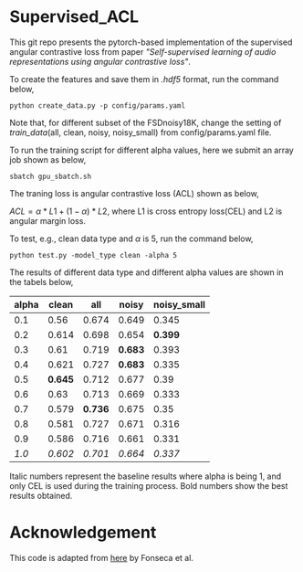 # Supervised_ACL

This git repo presents the pytorch-based implementation of the supervised angular contrastive loss from paper *"Self-supervised learning of audio representations using angular contrastive loss"*.

To create the features and save them in *.hdf5* format, run the command below,

`` python create_data.py -p config/params.yaml ``

Note that, for different subset of the FSDnoisy18K, change the setting of *train_data*(all, clean, noisy, noisy\_small) from config/params.yaml file.

To run the training script for different alpha values, here we submit an array job shown as below,

`` sbatch gpu_sbatch.sh ``

The traning loss is angular contrastive loss (ACL) shown as below,

$ACL = \alpha * L1 + (1-\alpha) * L2$, where L1 is cross entropy loss(CEL) and L2 is angular margin loss.

To test, e.g., clean data type and $\alpha$ is 5, run the command below,

`` python test.py -model_type clean -alpha 5 ``



The results of different data type and different alpha values are shown in the tabels below,

| alpha | clean     | all       | noisy     | noisy\_small |
|-------|-----------|-----------|-----------|--------------|
| 0.1   | 0.56      | 0.674     | 0.649     | 0.345        |
| 0.2   | 0.614     | 0.698     | 0.654     | **0.399**    |
| 0.3   | 0.61      | 0.719     | **0.683** | 0.393        |
| 0.4   | 0.621     | 0.727     | **0.683** | 0.335        |
| 0.5   | **0.645** | 0.712     | 0.677     | 0.39         |
| 0.6   | 0.63      | 0.713     | 0.669     | 0.333        |
| 0.7   | 0.579     | **0.736** | 0.675     | 0.35         |
| 0.8   | 0.581     | 0.727     | 0.671     | 0.316        |
| 0.9   | 0.586     | 0.716     | 0.661     | 0.331        |
| *1.0* | *0.602*   | *0.701*   | *0.664*   | *0.337*      |


Italic numbers represent the baseline results where alpha is being 1, and only CEL is used during the training process. Bold numbers show the best results obtained.

# Acknowledgement
This code is adapted from [here](https://github.com/edufonseca/icassp19) by  Fonseca et al.
